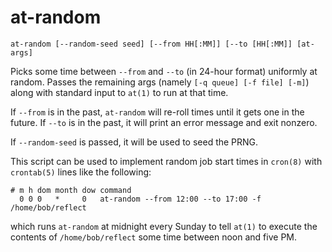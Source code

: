 # at-random

    at-random [--random-seed seed] [--from HH[:MM]] [--to [HH[:MM]] [at-args]

Picks some time
between `--from` and `--to`
(in 24-hour format)
uniformly at random.
Passes the remaining args
(namely `[-q queue] [-f file] [-m]`)
along with standard input
to `at(1)` to run
at that time.

If `--from` is in the past,
`at-random` will re-roll times
until it gets one in the future.
If `--to` is in the past,
it will print an error message
and exit nonzero.

If `--random-seed` is passed,
it will be used to seed the PRNG.


This script can be used to implement random job start times in `cron(8)` with
`crontab(5)` lines like the following:

    # m h dom month dow command
      0 0 0   *     0   at-random --from 12:00 --to 17:00 -f /home/bob/reflect

which runs `at-random` at midnight every Sunday to tell `at(1)` to execute the
contents of `/home/bob/reflect` some time between noon and five PM.
